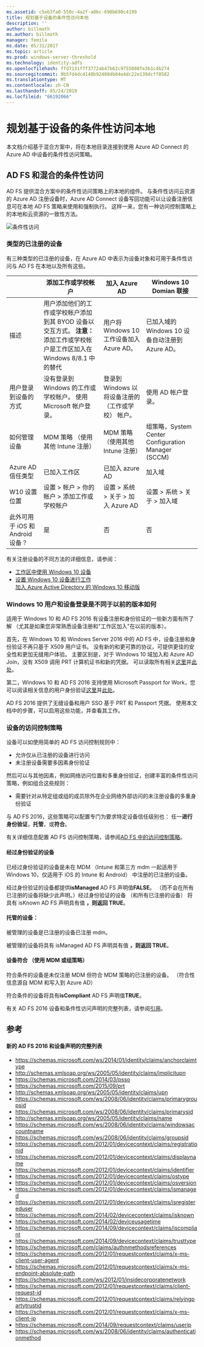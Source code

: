 ```yaml
---
ms.assetid: c5eb3fa0-550c-4a2f-a0bc-698b690c4199
title: 规划基于设备的条件性访问本地
description: ''
author: billmath
ms.author: billmath
manager: femila
ms.date: 05/31/2017
ms.topic: article
ms.prod: windows-server-threshold
ms.technology: identity-adfs
ms.openlocfilehash: ffd7131f7f3772ab47b62c9755008fe3b1c4b274
ms.sourcegitcommit: 0b5fd4dc4148b92480db04e4dc22e139dcff8582
ms.translationtype: MT
ms.contentlocale: zh-CN
ms.lasthandoff: 05/24/2019
ms.locfileid: "66192066"
---
```

# <a name="plan-device-based-conditional-access-on-premises"></a>规划基于设备的条件性访问本地


本文档介绍基于混合方案中，将在本地目录连接到使用 Azure AD Connect 的 Azure AD 中设备的条件性访问策略。     

## <a name="ad-fs-and-hybrid-conditional-access"></a>AD FS 和混合的条件性访问  

AD FS 提供混合方案中的条件性访问策略上的本地的组件。  与条件性访问云资源的 Azure AD 注册设备时，Azure AD Connect 设备写回功能可以让设备注册信息可在本地 AD FS 策略来使用和强制执行。  这样一来，您有一种访问控制策略上的本地和云资源的一致性方法。  

![条件性访问](media/Plan-Device-based-Conditional-Access-on-Premises/ADFS_ITPRO4.png)  

### <a name="types-of-registered-devices"></a>类型的已注册的设备  
有三种类型的已注册的设备，在 Azure AD 中表示为设备对象和可用于条件性访问与 AD FS 在本地以及所有这些。  

| |添加工作或学校帐户  |加入 Azure AD  |Windows 10 Domian 联接    
| --- | --- |--- | --- |
|描述    |  用户添加他们的工作或学校帐户添加到其 BYOD 设备以交互方式。  **注意：** 添加工作或学校帐户是工作区加入在 Windows 8/8.1 中的替代       | 用户将 Windows 10 工作设备加入 Azure AD。|已加入域的 Windows 10 设备自动注册到 Azure AD。|           
|用户登录到设备的方式     |  没有登录到 Windows 的工作或学校帐户。  使用 Microsoft 帐户登录。       |   登录到 Windows 以将设备注册的 （工作或学校） 帐户。      |     使用 AD 帐户登录。|      
|如何管理设备    |      MDM 策略 （使用其他 Intune 注册）   | MDM 策略 （使用其他 Intune 注册）        |   组策略，System Center Configuration Manager (SCCM) |
|Azure AD 信任类型|已加入工作区|已加入 azure AD|加入域  |     
|W10 设置位置    | 设置 > 帐户 > 你的帐户 > 添加工作或学校帐户        | 设置 > 系统 > 关于 > 加入 Azure AD       |   设置 > 系统 > 关于 > 加入域 |       
|此外可用于 iOS 和 Android 设备？   |    是     |       否  |   否   |   

  

有关注册设备的不同方法的详细信息，请参阅：  
* [工作区中使用 Windows 10 设备](https://azure.microsoft.com/documentation/articles/active-directory-azureadjoin-windows10-devices/)  
* [设置 Windows 10 设备进行工作](https://jairocadena.com/2016/01/18/setting-up-windows-10-devices-for-work-domain-join-azure-ad-join-and-add-work-or-school-account/)  
[加入 Azure Active Directory 的 Windows 10 移动版](https://technet.microsoft.com/itpro/windows/manage/join-windows-10-mobile-to-azure-active-directory)  

### <a name="how-windows-10-user-and-device-sign-on-is-different-from-previous-versions"></a>Windows 10 用户和设备登录是不同于以前的版本如何  
适用于 Windows 10 和 AD FS 2016 有设备注册和身份验证的一些新方面有所了解 （尤其是如果您非常熟悉设备注册和"工作区加入"在以前的版本）。  

首先，在 Windows 10 和 Windows Server 2016 中的 AD FS 中，设备注册和身份验证不再只基于 X509 用户证书。  没有新的和更可靠的协议，可提供更佳的安全性和更加无缝用户体验。  主要区别是，对于 Windows 10 域加入和 Azure AD Join，没有 X509 调用 PRT 计算机证书和新的凭据。  可以读取所有相关[这里](https://jairocadena.com/2016/01/18/how-domain-join-is-different-in-windows-10-with-azure-ad/)并[此处](https://jairocadena.com/2016/02/01/azure-ad-join-what-happens-behind-the-scenes/)。  

第二，Windows 10 和 AD FS 2016 支持使用 Microsoft Passport for Work，您可以阅读相关信息的用户身份验证[这里](https://jairocadena.com/2016/03/09/azure-ad-and-microsoft-passport-for-work-in-windows-10/)并[此处](https://azure.microsoft.com/documentation/articles/active-directory-azureadjoin-passport-deployment/)。  

AD FS 2016 提供了无缝设备和用户 SSO 基于 PRT 和 Passport 凭据。  使用本文档中的步骤，可以启用这些功能，并查看其工作。  

### <a name="device-access-control-policies"></a>设备的访问控制策略  
设备可以如使用简单的 AD FS 访问控制规则中：  

- 允许仅从已注册的设备进行访问   
- 未注册设备需要多因素身份验证  

然后可以与其他因素，例如网络访问位置和多重身份验证，创建丰富的条件性访问策略，例如组合这些规则：  


- 需要针对从特定组或组的成员除外在企业网络外部访问的未注册设备的多重身份验证  

与 AD FS 2016，这些策略可以配置专门为要求特定设备信任级别也： 任一**进行身份验证**，**托管**，或**符合**。  

有关详细信息配置 AD FS 访问控制策略，请参阅[AD FS 中的访问控制策略](../../ad-fs/operations/Access-Control-Policies-in-AD-FS.md)。  

#### <a name="authenticated-devices"></a>经过身份验证的设备  
已经过身份验证的设备是未在 MDM （Intune 和第三方 mdm 一起适用于 Windows 10，仅适用于 iOS 的 Intune 和 Android） 中注册的已注册的设备。   

经过身份验证的设备都提供**isManaged** AD FS 声明值**FALSE**。 （而不会在所有已注册的设备将缺少此声明。）经过身份验证的设备 （和所有已注册的设备） 将具有 isKnown AD FS 声明具有值 **，则返回 TRUE**。  

#### <a name="managed-devices"></a>托管的设备：   

被管理的设备是已注册的设备已注册 mdm。  

被管理的设备将具有 isManaged AD FS 声明具有值 **，则返回 TRUE**。  

#### <a name="devices-compliant-with-mdm-or-group-policies"></a>设备符合 （使用 MDM 或组策略）  
符合条件的设备是未仅注册 MDM 但符合 MDM 策略的已注册的设备。 （符合性信息源自 MDM 和写入到 Azure AD）  

符合条件的设备将具有**isCompliant** AD FS 声明值**TRUE**。    

有关 AD FS 2016 设备和条件性访问声明的完整列表，请参阅[引用](#reference)。  


## <a name="reference"></a>参考  
#### <a name="complete-list-of-new-ad-fs-2016-and-device-claims"></a>新的 AD FS 2016 和设备声明的完整列表  

* https://schemas.microsoft.com/ws/2014/01/identity/claims/anchorclaimtype  
* http://schemas.xmlsoap.org/ws/2005/05/identity/claims/implicitupn  
* https://schemas.microsoft.com/2014/03/psso  
* https://schemas.microsoft.com/2015/09/prt  
* http://schemas.xmlsoap.org/ws/2005/05/identity/claims/upn  
* https://schemas.microsoft.com/ws/2008/06/identity/claims/primarygroupsid  
* https://schemas.microsoft.com/ws/2008/06/identity/claims/primarysid  
* http://schemas.xmlsoap.org/ws/2005/05/identity/claims/name  
* https://schemas.microsoft.com/ws/2008/06/identity/claims/windowsaccountname  
* https://schemas.microsoft.com/ws/2008/06/identity/claims/groupsid  
* https://schemas.microsoft.com/2012/01/devicecontext/claims/registrationid  
* https://schemas.microsoft.com/2012/01/devicecontext/claims/displayname  
* https://schemas.microsoft.com/2012/01/devicecontext/claims/identifier  
* https://schemas.microsoft.com/2012/01/devicecontext/claims/ostype  
* https://schemas.microsoft.com/2012/01/devicecontext/claims/osversion  
* https://schemas.microsoft.com/2012/01/devicecontext/claims/ismanaged  
* https://schemas.microsoft.com/2012/01/devicecontext/claims/isregistereduser  
* https://schemas.microsoft.com/2014/02/devicecontext/claims/isknown  
* https://schemas.microsoft.com/2014/02/deviceusagetime  
* https://schemas.microsoft.com/2014/09/devicecontext/claims/iscompliant  
* https://schemas.microsoft.com/2014/09/devicecontext/claims/trusttype  
* https://schemas.microsoft.com/claims/authnmethodsreferences  
* https://schemas.microsoft.com/2012/01/requestcontext/claims/x-ms-client-user-agent  
* https://schemas.microsoft.com/2012/01/requestcontext/claims/x-ms-endpoint-absolute-path  
* https://schemas.microsoft.com/ws/2012/01/insidecorporatenetwork  
* https://schemas.microsoft.com/2012/01/requestcontext/claims/client-request-id  
* https://schemas.microsoft.com/2012/01/requestcontext/claims/relyingpartytrustid  
* https://schemas.microsoft.com/2012/01/requestcontext/claims/x-ms-client-ip  
* https://schemas.microsoft.com/2014/09/requestcontext/claims/userip  
* https://schemas.microsoft.com/ws/2008/06/identity/claims/authenticationmethod  
